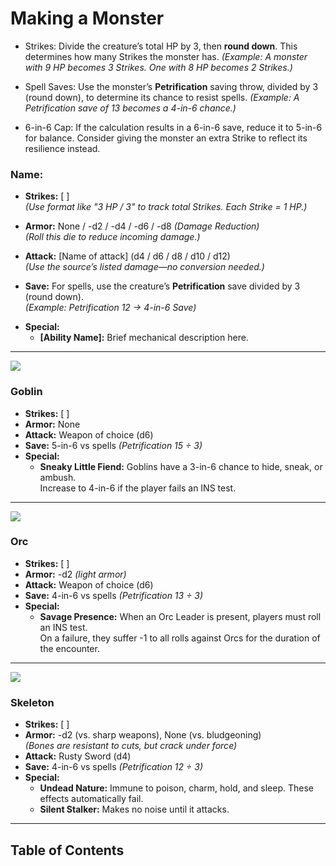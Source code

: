 
# Making a Monster

<!--- Converting OSRs Monster to Barebones RPG--->

<!--- Strikes Conversion--->
- Strikes: Divide the creature’s total HP by 3, then **round down**. This determines how many Strikes the monster has.
  *(Example: A monster with 9 HP becomes 3 Strikes. One with 8 HP becomes 2 Strikes.)*

<!--- Spell Saving Stat --->
- Spell Saves: Use the monster’s **Petrification** saving throw, divided by 3 (round down), to determine its chance to resist spells.
 *(Example: A Petrification save of 13 becomes a 4-in-6 chance.)*

<!--- 6-in-6 Cap --->
- 6-in-6 Cap: If the calculation results in a 6-in-6 save, reduce it to 5-in-6 for balance. Consider giving the monster an extra Strike to reflect its resilience instead.



<!-- Monster Template -->
<!-- For Names use H3 -->
### Name:

<!-- After name, use an unordered list format -->
<!-- Bold STR, ARM, ATT, & SAV -->

- **Strikes:** [ ]  
  *(Use format like "3 HP / 3" to track total Strikes. Each Strike = 1 HP.)*

- **Armor:** None / -d2 / -d4 / -d6 / -d8 *(Damage Reduction)*  
  *(Roll this die to reduce incoming damage.)*

- **Attack:** [Name of attack] (d4 / d6 / d8 / d10 / d12)  
  *(Use the source’s listed damage—no conversion needed.)*

- **Save:** For spells, use the creature’s **Petrification** save divided by 3 (round down).  
  *(Example: Petrification 12 → 4-in-6 Save)*

<!-- If the monster has a special ability, add it as an unordered sublist -->
- **Special:**  
  - **[Ability Name]:** Brief mechanical description here.


---

<!--- Monster Example #1 --->
![](imgAddressHere)

### Goblin
- **Strikes:** [ ]  
- **Armor:** None  
- **Attack:** Weapon of choice (d6)  
- **Save:** 5-in-6 vs spells *(Petrification 15 ÷ 3)*
- **Special:**  
  - **Sneaky Little Fiend:** Goblins have a 3-in-6 chance to hide, sneak, or ambush.  
    Increase to 4-in-6 if the player fails an INS test.

---

<!--- Monster Example #2 --->
![](ImgADDHere)

### Orc
- **Strikes:** [ ]  
- **Armor:** -d2 *(light armor)*  
- **Attack:** Weapon of choice (d6)  
- **Save:** 4-in-6 vs spells *(Petrification 13 ÷ 3)*
- **Special:**  
  - **Savage Presence:** When an Orc Leader is present, players must roll an INS test.  
    On a failure, they suffer -1 to all rolls against Orcs for the duration of the encounter.

---

<!--- Monster Example #3 --->
![](imgAddressHere)

### Skeleton
- **Strikes:** [ ]  
- **Armor:** -d2 (vs. sharp weapons), None (vs. bludgeoning)  
  *(Bones are resistant to cuts, but crack under force)*
- **Attack:** Rusty Sword (d4)  
- **Save:** 4-in-6 vs spells *(Petrification 12 ÷ 3)*
- **Special:**  
  - **Undead Nature:** Immune to poison, charm, hold, and sleep. These effects automatically fail.  
  - **Silent Stalker:** Makes no noise until it attacks.

---

<!--- Alphabetical Order --->

<!--- TOC for Monsters --->

## Table of Contents

